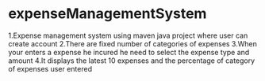 # expenseManagementSystem
 
1.Expense management system using maven java project where user can create account
2.There are fixed number of categories of expenses 
3.When your enters a expense he incured he need to select the expense type and amount 
4.It displays the latest 10 expenses and the percentage of category of expenses user entered
